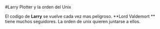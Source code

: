 #Larry Plotter y la orden del Unix

El codigo de **Larry** se vuelve cada vez mas peligroso.
**Lord Valdemort ** tiene muchos seguidores.
La orden de unix quieren juntarse a ellos.
